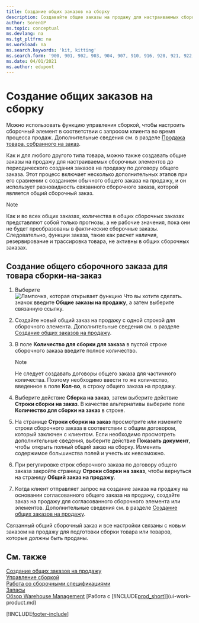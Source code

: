 ```yaml
---
title: Создание общих заказов на сборку
description: Создавайте общие заказы на продажу для настраиваемых сборочных элементов до периодического создания фактических заказов на продажу по договору общего заказа.
author: SorenGP
ms.topic: conceptual
ms.devlang: na
ms.tgt_pltfrm: na
ms.workload: na
ms.search.keywords: 'kit, kitting'
ms.search.form: '900, 901, 902, 903, 904, 907, 910, 916, 920, 921, 922, 923, 940, 941, 942, 930, 931, 932, 914, 915, 905'
ms.date: 04/01/2021
ms.author: edupont
---
```

# <a name="create-blanket-assembly-orders"></a><a name="create-blanket-assembly-orders"></a><a name="create-blanket-assembly-orders"></a>Создание общих заказов на сборку

Можно использовать функцию управления сборкой, чтобы настроить сборочный элемент в соответствии с запросом клиента во время процесса продаж. Дополнительные сведения см. в разделе [Продажа товара, собранного на заказ](assembly-how-to-sell-items-assembled-to-order.md).  

 Как и для любого другого типа товара, можно также создавать общие заказы на продажу для настраиваемых сборочных элементов до периодического создания заказов на продажу по договору общего заказа. Этот процесс включает несколько дополнительных этапов при его сравнении с созданием обычного общего заказа на продажу, и он использует разновидность связанного сборочного заказа, которой является общий сборочный заказ.

> [!NOTE]  
>  Как и во всех общих заказах, количества в общих сборочных заказах представляют собой только прогнозы, а не рабочие значения, пока они не будет преобразованы в фактические сборочные заказы. Следовательно, функции заказа, такие как расчет наличия, резервирование и трассировка товара, не активны в общих сборочных заказах.  

## <a name="to-create-a-blanket-assembly-order-for-an-assemble-to-order-item"></a><a name="to-create-a-blanket-assembly-order-for-an-assemble-to-order-item"></a><a name="to-create-a-blanket-assembly-order-for-an-assemble-to-order-item"></a>Создание общего сборочного заказа для товара сборки\-на\-заказ

1. Выберите ![Лампочка, которая открывает функцию Что вы хотите сделать.](media/ui-search/search_small.png "Что вы хотите сделать") значок введите **Общие заказы на продажу**, а затем выберите связанную ссылку.  
2. Создайте новый общий заказ на продажу с одной строкой для сборочного элемента. Дополнительные сведения см. в разделе [Создание общих заказов на продажу](sales-how-to-create-blanket-sales-orders.md).  
3. В поле **Количество для сборки для заказа** в пустой строке сборочного заказа введите полное количество.

    > [!NOTE]  
    >  Не следует создавать договоры общего заказа для частичного количества. Поэтому необходимо ввести то же количество, введенное в поле **Кол-во**, в строку общего заказа на продажу.  

4. Выберите действие **Сборка на заказ**, затем выберите действие **Строки сборки на заказ**. В качестве альтернативы выберите поле **Количество для сборки на заказ** в строке.  
5. На странице **Строки сборки на заказ** просмотрите или измените строки сборочного заказа в соответствии с общим договором, который заключен с клиентом. Если необходимо просмотреть дополнительные сведения, выберите действие **Показать документ**, чтобы открыть полный общий заказ на сборку. Изменить содержимое большинства полей и учесть их невозможно.  
6. При регулировке строк сборочного заказа по договору общего заказа закройте страницу **Строки сборки на заказ**, чтобы вернуться на страницу **Общий заказ на продажу**.  
7. Когда клиент отправляет запрос на создание заказа на продажу на основании согласованного общего заказа на продажу, создайте заказ на продажу для согласованного сборочного элемента или элементов. Дополнительные сведения см. в разделе [Создание общих заказов на продажу](sales-how-to-create-blanket-sales-orders.md).

Связанный общий сборочный заказ и все настройки связаны с новым заказом на продажу для подготовки сборки товара или товаров, которые должны быть проданы.  

## <a name="see-also"></a><a name="see-also"></a><a name="see-also"></a>См. также

[Создание общих заказов на продажу](sales-how-to-create-blanket-sales-orders.md)  
[Управление сборкой](assembly-assemble-items.md)  
[Работа со сборочными спецификациями](assembly-how-work-assembly-boms.md)  
[Запасы](inventory-manage-inventory.md)  
[Обзор Warehouse Management](design-details-warehouse-management.md)
[Работа с [!INCLUDE[prod_short](includes/prod_short.md)]](ui-work-product.md)


[!INCLUDE[footer-include](includes/footer-banner.md)]
